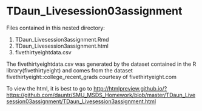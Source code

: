 # TDaun_Livesession03assignment
Files contained in this nested directory:
1. TDaun_Livesession3assignment.Rmd
2. TDaun_Livesession3assignment.html
3. fivethirtyeightdata.csv

The fivethirtyeightdata.csv was generated by the dataset contained in the R library(fivethirtyeight)
and comes from the dataset fivethirtyeight::college_recent_grads courtesy of fivethirtyeight.com

To view the html, it is best to go to http://htmlpreview.github.io/?https://github.com/dauntr/SMU_MSDS_Homework/blob/master/TDaun_Livesession03assignment/TDaun_Livesession3assignment.html
